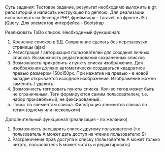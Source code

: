 Суть задания:
Тестовое задание, результат необходимо выложить в git репозиторий и написать инструкцию по деплою.
Для реализации использовать на бекенде PHP, фреймворк - Laravel, на фронте JS / jQuery. Для элементов интерфейса - Bootstrap

Реализовать ToDo список.
Необходимый функционал:
1) Хранение списков в БД. Сохранение сделать без перезагрузки страницы (ajax)
2) Регистрация / авторизация пользователей для создания личных списков. Возможность редактирования сохраненных списков
3) Возможность прикрепить к пункту списка изображение. Для изображения должно автоматически создаваться квадратное превью размером 150x150px.
При нажатие на превью - в новой вкладке открывается исходное изображение. Изображение можно заменить / удалить
4) Возможность тегировать пункты списка. Кол-во тегов может быть не ограниченым. Теги формируются самим пользователем, т.е. набор произвольный, не фиксированный.
5) Поиск по элементам списка. Фильтрация элементов списка по тегам (одному или нескольким)

Дополнительный функционал (реализация - по желанию)
1) Возможность расшарить список другому пользователю (т.е. пользователь А может дать доступ на чтение пользователю Б)
2) Разграничение прав доступа к списку (пользователь А может только читать, пользователь Б может читать и редактировать)